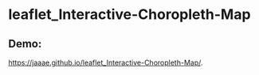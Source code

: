 # leaflet_Interactive-Choropleth-Map

## Demo:
https://jaaae.github.io/leaflet_Interactive-Choropleth-Map/.
